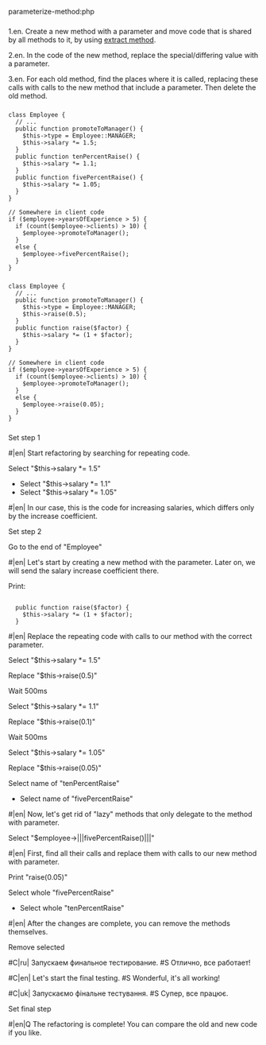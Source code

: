 parameterize-method:php

###

1.en. Create a new method with a parameter and move code that is shared by all methods to it, by using <a href="/extract-method">extract method</a>.

2.en. In the code of the new method, replace the special/differing value with a parameter.

3.en. For each old method, find the places where it is called, replacing these calls with calls to the new method that include a parameter. Then delete the old method.



###

```
class Employee {
  // ...
  public function promoteToManager() {
    $this->type = Employee::MANAGER;
    $this->salary *= 1.5;
  }
  public function tenPercentRaise() {
    $this->salary *= 1.1;
  }
  public function fivePercentRaise() {
    $this->salary *= 1.05;
  }
}

// Somewhere in client code
if ($employee->yearsOfExperience > 5) {
  if (count($employee->clients) > 10) {
    $employee->promoteToManager();
  }
  else {
    $employee->fivePercentRaise();
  }
}
```

###

```
class Employee {
  // ...
  public function promoteToManager() {
    $this->type = Employee::MANAGER;
    $this->raise(0.5);
  }
  public function raise($factor) {
    $this->salary *= (1 + $factor);
  }
}

// Somewhere in client code
if ($employee->yearsOfExperience > 5) {
  if (count($employee->clients) > 10) {
    $employee->promoteToManager();
  }
  else {
    $employee->raise(0.05);
  }
}
```

###

Set step 1

#|en| Start refactoring by searching for repeating code.

Select "$this->salary *= 1.5"
+ Select "$this->salary *= 1.1"
+ Select "$this->salary *= 1.05"

#|en| In our case, this is the code for increasing salaries, which differs only by the increase coefficient.

Set step 2

Go to the end of "Employee"

#|en| Let's start by creating a new method with the parameter. Later on, we will send the salary increase coefficient there.

Print:
```

  public function raise($factor) {
    $this->salary *= (1 + $factor);
  }
```

#|en| Replace the repeating code with calls to our method with the correct parameter.

Select "$this->salary *= 1.5"

Replace "$this->raise(0.5)"

Wait 500ms

Select "$this->salary *= 1.1"

Replace "$this->raise(0.1)"

Wait 500ms

Select "$this->salary *= 1.05"

Replace "$this->raise(0.05)"

Select name of "tenPercentRaise"
+ Select name of "fivePercentRaise"

#|en| Now, let's get rid of "lazy" methods that only delegate to the method with parameter.

Select "$employee->|||fivePercentRaise()|||"

#|en| First, find all their calls and replace them with calls to our new method with parameter.

Print "raise(0.05)"

Select whole "fivePercentRaise"
+ Select whole "tenPercentRaise"

#|en| After the changes are complete, you can remove the methods themselves.

Remove selected

#C|ru| Запускаем финальное тестирование.
#S Отлично, все работает!

#C|en| Let's start the final testing.
#S Wonderful, it's all working!

#C|uk| Запускаємо фінальне тестування.
#S Супер, все працює.

Set final step

#|en|Q The refactoring is complete! You can compare the old and new code if you like.

